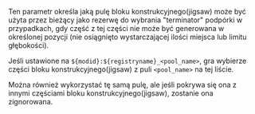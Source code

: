 Ten parametr określa jaką pulę bloku konstrukcyjnego(jigsaw) może być użyta przez bieżący jako rezerwę do wybrania "terminator" podpórki
w przypadkach, gdy część z tej części nie może być generowana w określonej pozycji (nie osiągnięto wystarczającej ilości miejsca lub limitu głębokości).

Jeśli ustawione na `${modid}:${registryname}_<pool_name>`, gra wybierze części bloku konstrukcyjnego(jigsaw) z puli `<pool_name>` na tej liście.

Można również wykorzystać tę samą pulę, ale jeśli pokrywa się ona z innymi częściami bloku konstrukcyjnego(jigsaw), zostanie ona zignorowana.